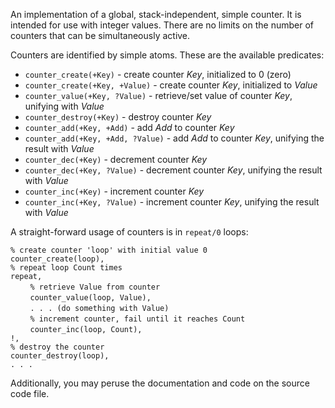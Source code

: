 An implementation of a global, stack-independent, simple counter. It is intended for use with integer values. There are no limits on the number of counters that can be simultaneously active.

Counters are identified by simple atoms. These are the available predicates:

- `counter_create(+Key)` - create counter *Key*, initialized to 0 (zero)  
- `counter_create(+Key, +Value)` - create counter *Key*, initialized to *Value*  
- `counter_value(+Key, ?Value)` - retrieve/set value of counter *Key*, unifying with *Value*  
- `counter_destroy(+Key)` - destroy counter *Key*  
- `counter_add(+Key, +Add)` - add *Add* to counter *Key*  
- `counter_add(+Key, +Add, ?Value)` - add *Add* to counter *Key*, unifying the result with *Value*  
- `counter_dec(+Key)` - decrement counter *Key*  
- `counter_dec(+Key, ?Value)` - decrement counter *Key*, unifying the result with *Value*  
- `counter_inc(+Key)` - increment counter *Key*  
- `counter_inc(+Key, ?Value)` - increment counter *Key*, unifying the result with *Value*  

A straight-forward usage of counters is in `repeat/0` loops:  

`% create counter 'loop' with initial value 0`  
`counter_create(loop),`  
`% repeat loop Count times`  
`repeat,`  
        `% retrieve Value from counter`  
        `counter_value(loop, Value),`  
        `. . . (do something with Value)`  
        `% increment counter, fail until it reaches Count`  
        `counter_inc(loop, Count),`  
`!,`  
`% destroy the counter`  
`counter_destroy(loop),`  
`. . .`  

Additionally, you may peruse the documentation and code on the source code file.  
